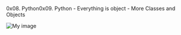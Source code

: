 0x08. Python0x09. Python - Everything is object - More Classes and Objects

![My image](https://s3.amazonaws.com/intranet-projects-files/holbertonschool-higher-level_programming+/252/r_208403_QPSN8.jpg)
